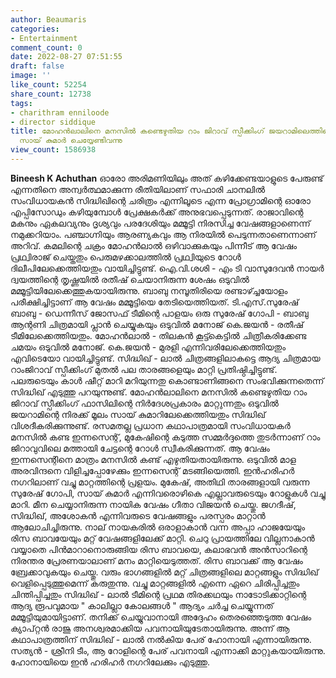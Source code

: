 ```yaml
---
author: Beaumaris
categories:
- Entertainment
comment_count: 0
date: 2022-08-27 07:51:55
draft: false
image: ''
like_count: 52254
share_count: 12738
tags:
- charithram enniloode
- director siddique
title: മോഹൻലാലിനെ മനസിൽ കണ്ടെഴുതിയ റാം ജിറാവ് സ്പീക്കിംഗ് ജയറാമിലെത്തിയെങ്കിലും ഒടുവിൽ
  സായ് കുമാർ ചെയ്യേണ്ടിവന്നു
view_count: 1586938
---
```


**Bineesh K Achuthan** ഓരോ അരിമണിയിലും അത് കഴിക്കേണ്ടയാളുടെ പേരുണ്ട് എന്നതിനെ അന്വർത്ഥമാക്കുന്ന രീതിയിലാണ് സഫാരി ചാനലിൽ സംവിധായകൻ സിദ്ധിഖിന്റെ ചരിത്രം എന്നിലൂടെ എന്ന പ്രോഗ്രാമിന്റെ ഓരോ എപ്പിസോഡും കഴിയുമ്പോൾ പ്രേക്ഷകർക്ക് അനുഭവപ്പെടുന്നത്. രാജാവിന്റെ മകനും ഏകലവ്യനും ദൃശ്യവും പരദേശിയും മമ്മൂട്ടി നിരസിച്ച വേഷങ്ങളാണെന്ന് നമുക്കറിയാം. പഞ്ചാഗ്നിയും ആരണ്യകവും ആ നിരയിൽ പെടുന്നതാണെന്നാണ് അറിവ്. കമലിന്റെ ചക്രം മോഹൻലാൽ ഒഴിവാക്കുകയും പിന്നീട് ആ വേഷം പ്രഥ്വിരാജ് ചെയ്തതും പെരുമഴക്കാലത്തിൽ പ്രഥ്വിയുടെ റോൾ ദിലീപിലേക്കെത്തിയതും വായിച്ചിട്ടുണ്ട്. ഐ.വി.ശശി - എം ടി വാസുദേവൻ നായർ ദ്വയത്തിന്റെ തൃഷ്ണയിൽ രതീഷ് ചെയാനിരുന്ന ശേഷം ഒടുവിൽ മമ്മൂട്ടിയിലേക്കെത്തുകയായിരുന്നു. ബാബു നമ്പൂതിരിയെ രണ്ടാഴ്ച്ചയോളം പരീക്ഷിച്ചിട്ടാണ് ആ വേഷം മമ്മൂട്ടിയെ തേടിയെത്തിയത്. ടി.എസ്.സുരേഷ് ബാബു - ഡെന്നീസ് ജോസഫ് ടീമിന്റെ പാളയം ഒരു സുരേഷ് ഗോപി - ബാബു ആന്റണി ചിത്രമായി പ്ലാൻ ചെയ്യുകയും ഒടുവിൽ മനോജ് കെ.ജയൻ - രതീഷ് ടീമിലേക്കെത്തിയതും. മോഹൻലാൽ - തിലകൻ കൂട്ട്കെട്ടിൽ ചിത്രീകരിക്കേണ്ട ചമയം ഒടുവിൽ മനോജ്. കെ.ജയൻ - മുരളി എന്നിവരിലേക്കെത്തിയതും എവിടെയോ വായിച്ചിട്ടുണ്ട്. സിദ്ധിഖ് - ലാൽ ചിത്രങ്ങളിലാകട്ടെ ആദ്യ ചിത്രമായ റാംജിറാവ് സ്പീക്കിംഗ് മുതൽ പല താരങ്ങളെയും മാറ്റി പ്രതിഷ്ഠിച്ചിട്ടുണ്ട്. പലരുടെയും കാൾ ഷീറ്റ് മാറി മറിയുന്നതു കൊണ്ടാണിങ്ങനെ സംഭവിക്കുന്നതെന്ന് സിദ്ധിഖ് എടുത്തു പറയുന്നുണ്ട്. മോഹൻലാലിനെ മനസിൽ കണ്ടെഴുതിയ റാം ജിറാവ് സ്പീക്കിംഗ് ഫാസിലിന്റെ നിർദേശപ്രകാരം മാറ്റുന്നതും ഒടുവിൽ ജയറാമിന്റെ നിരക്ക് മൂലം സായ് കുമാറിലേക്കെത്തിയതും സിദ്ധിഖ് വിശദീകരിക്കുന്നുണ്ട്. രസമതല്ല പ്രധാന കഥാപാത്രമായി സംവിധായകർ മനസിൽ കണ്ട ഇന്നസെന്റ്, മുകേഷിന്റെ കടുത്ത സമ്മർദ്ദത്തെ തുടർന്നാണ് റാം ജിറാവുവിലെ മത്തായി ചേട്ടന്റെ റോൾ സ്വീകരിക്കുന്നത്. ആ വേഷം ഇന്നസെന്റിനെ മാത്രം മനസിൽ കണ്ട് എഴുതിയതായിരുന്നു. ഒടുവിൽ മാള അരവിന്ദനെ വിളിച്ചപ്പോഴേക്കും ഇന്നസെന്റ് മടങ്ങിയെത്തി. ഇൻഹരിഹർ നഗറിലാണ് വച്ചു മാറ്റത്തിന്റെ പ്രളയം. മുകേഷ്, അതിഥി താരങ്ങളായി വരുന്ന സുരേഷ് ഗോപി, സായ് കുമാർ എന്നിവരൊഴികെ എല്ലാവരുടെയും റോളുകൾ വച്ചു മാറി. മീന ചെയ്യാനിരുന്ന നായിക വേഷം ഗീതാ വിജയൻ ചെയ്തു. ജഗദീഷ്, സിദ്ധിഖ്, അശോകൻ എന്നിവരുടെ വേഷങ്ങളും പരസ്പരം മാറ്റാൻ ആലോചിച്ചിരുന്നു. നാല് നായകരിൽ ഒരാളാകാൻ വന്ന അപ്പാ ഹാജയേയും രിസ ബാവയേയും മറ്റ് വേഷങ്ങളിലേക്ക് മാറ്റി. ചെറു പ്രായത്തിലേ വില്ലനാകാൻ വയ്യാതെ പിൻമാറാനൊരുങ്ങിയ രിസ ബാവയെ, കലാഭവൻ അൻസാറിന്റെ നിരന്തര പ്രേരണയാലാണ് മനം മാറ്റിയെടുത്തത്. രിസ ബാവക്ക് ആ വേഷം ബ്രേക്കാവുകയും ചെയ്തു. വരും ഭാഗങ്ങളിൽ മറ്റ് ചിത്രങ്ങളിലെ മാറ്റങ്ങളും സിദ്ധിഖ് വെളിപ്പെടുത്തുമെന്ന് കരുതുന്നു. വച്ചു മാറ്റങ്ങളിൽ എന്നെ ഏറെ ചിരിപ്പിച്ചതും ചിന്തിപ്പിച്ചതും സിദ്ധിഖ് - ലാൽ ടീമിന്റെ പ്രഥമ തിരക്കഥയും നാടോടിക്കാറ്റിന്റെ ആദ്യ രൂപവുമായ " കാലില്ലാ കോലങ്ങൾ " ആദ്യം ചർച്ച ചെയ്യുന്നത് മമ്മൂട്ടിയുമായിട്ടാണ്. തനിക്ക് ചെയ്യുവാനായി അദ്ദേഹം തെരഞ്ഞെടുത്ത വേഷം ക്യാപ്റ്റൻ രാജു അനശ്വരമാക്കിയ പവനായിയുടേതായിരുന്നു. അന്ന് ആ കഥാപാത്രത്തിന് സിദ്ധിഖ് - ലാൽ നൽകിയ പേര് ഹോനായി എന്നായിരുന്നു. സത്യൻ - ശ്രീനി ടീം, ആ റോളിന്റെ പേര് പവനായി എന്നാക്കി മാറ്റുകയായിരുന്നു. ഹോനായിയെ ഇൻ ഹരിഹർ നഗറിലേക്കും എടുത്തു.